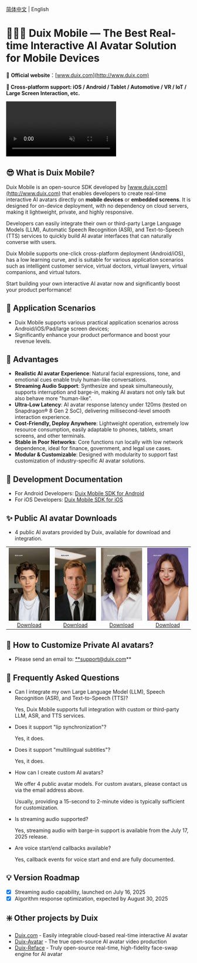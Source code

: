 [简体中文](/README_zh.md) | English

# 🚀🚀🚀 Duix Mobile — The Best Real-time Interactive AI Avatar Solution for Mobile Devices

🔗 **Official website**：[www.duix.com](http://www.duix.com)

**📱 Cross-platform support: iOS / Android / Tablet / Automotive / VR / IoT / Large Screen Interaction, etc.**

<div>
<video src="./res/main/mini.mp4" muted autoplay alt="Duix Mobile" controls>
</div>
<!-- [![IMAGE ALT TEXT HERE](https://img.youtube.com/vi/Po22da20Vc8/0.jpg)](https://www.youtube.com/watch?v=Po22da20Vc8) -->


## 😎 What is Duix Mobile?

Duix Mobile is an open-source SDK developed by [www.duix.com](http://www.duix.com) that enables developers to create real-time interactive AI avatars directly on **mobile devices** or **embedded screens**. It is designed for on-device deployment, with no dependency on cloud servers, making it lightweight, private, and highly responsive.

Developers can easily integrate their own or third-party Large Language Models (LLM), Automatic Speech Recognition (ASR), and Text-to-Speech (TTS) services to quickly build AI avatar interfaces that can naturally converse with users.

Duix Mobile supports one-click cross-platform deployment (Android/iOS), has a low learning curve, and is suitable for various application scenarios such as intelligent customer service, virtual doctors, virtual lawyers, virtual companions, and virtual tutors.

Start building your own interactive AI avatar now and significantly boost your product performance!

## 🤩 Application Scenarios

- Duix Mobile supports various practical application scenarios across Android/iOS/Pad/large screen devices;
- Significantly enhance your product performance and boost your revenue levels.

<!-- ![example.png](./res/example.png) -->

## 🥳 Advantages

- **Realistic AI avatar Experience**: Natural facial expressions, tone, and emotional cues enable truly human-like conversations.
- **Streaming Audio Support**: Synthesize and speak simultaneously, supports interruption and barge-in, making AI avatars not only talk but also behave more "human-like".
- **Ultra-Low Latency**: AI avatar response latency under 120ms (tested on Snapdragon® 8 Gen 2 SoC), delivering millisecond-level smooth interaction experience.
- **Cost-Friendly, Deploy Anywhere**: Lightweight operation, extremely low resource consumption, easily adaptable to phones, tablets, smart screens, and other terminals.
- **Stable in Poor Networks**: Core functions run locally with low network dependence, ideal for finance, government, and legal use cases.
- **Modular & Customizable**: Designed with modularity to support fast customization of industry-specific AI avatar solutions.

## 📑 Development Documentation

- For Android Developers: [Duix Mobile SDK for Android](https://www.notion.so/duix-android/dh_aigc_android/README_en.md)
- For iOS Developers: [Duix Mobile SDK for iOS](https://www.notion.so/duix-ios/GJLocalDigitalDemo/README_en.md)

## ✨ Public AI avatar Downloads

- 4 public AI avatars provided by Duix, available for download and integration.

<table>
    <tr>
      <td align="center">
        <img src="./res/avatar/Leo.jpg" alt="Model 5" width="100%"><br>
        <a href="https://github.com/duixcom/Duix.mobile/releases/download/v2.0.1/Leo.zip">Download</a>
      </td>
      <td align="center">
        <img src="./res/avatar/Oliver.jpg" alt="Model 6" width="100%"><br>
        <a href="https://github.com/duixcom/Duix.mobile/releases/download/v2.0.1/Oliver.zip">Download</a>
      </td>
      <td align="center">
        <img src="./res/avatar/Sofia.jpg" alt="Model 6" width="100%"><br>
        <a href="https://github.com/duixcom/Duix.mobile/releases/download/v2.0.1/Sofia.zip">Download</a>
      </td>
      <td align="center">
        <img src="./res/avatar/Lily.jpg" alt="Model 6" width="100%"><br>
        <a href="https://github.com/duixcom/Duix.mobile/releases/download/v2.0.1/Lily.zip">Download</a>
      </td>
    </tr>
    </table>


## 🤗 How to Customize Private AI avatars?

- Please send an email to: [**support@duix.com](mailto:support@duix.com)**

## 🙌 Frequently Asked Questions

- Can I integrate my own Large Language Model (LLM), Speech Recognition (ASR), and Text-to-Speech (TTS)?
    
    Yes, Duix Mobile supports full integration with custom or third-party LLM, ASR, and TTS services.
    
- Does it support "lip synchronization"?
    
    Yes, it does.
    
- Does it support "multilingual subtitles"?
    
    Yes, it does.
    
- How can I create custom AI avatars?
    
    We offer 4 public avatar models. For custom avatars, please contact us via the email address above.
    
    Usually, providing a 15-second to 2-minute video is typically sufficient for customization.
    
- Is streaming audio supported?
    
    Yes, streaming audio with barge-in support is available from the July 17, 2025 release.
    
- Are voice start/end callbacks available?
    
    Yes, callback events for voice start and end are fully documented.
    

## 💡 Version Roadmap

- [x]  Streaming audio capability, launched on July 16, 2025
- [x]  Algorithm response optimization, expected by August 30, 2025

## ❇️ Other projects by Duix

- [Duix.com](http://Duix.com) - Easily integrable cloud-based real-time interactive AI avatar
- [Duix-Avatar](https://github.com/duixcom/Duix.Avatar) - The true open-source AI avatar video production
- [Duix-Reface](https://github.com/duixcom/Duix-Reface) - Truly open-source real-time, high-fidelity face-swap engine for AI avatar
